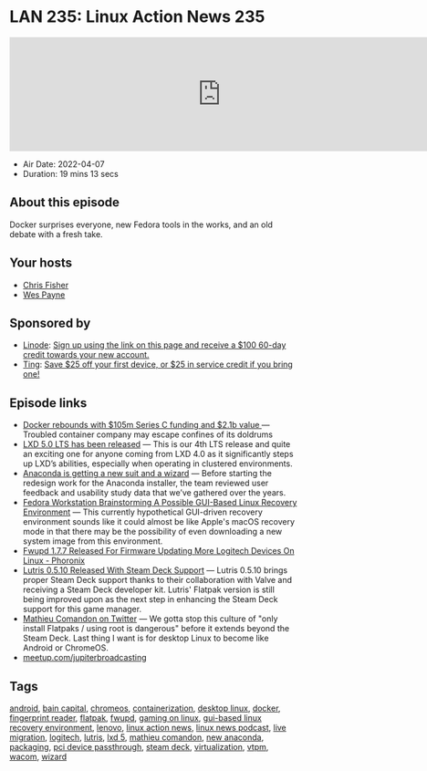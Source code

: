 # LAN 235: Linux Action News 235

<iframe src="https://player.fireside.fm/v2/DAcK9LdX+tC2EelBL?theme=dark" width="740" height="200" frameborder="0" scrolling="no"></iframe>

* Air Date: 2022-04-07
* Duration: 19 mins 13 secs

## About this episode

Docker surprises everyone, new Fedora tools in the works, and an old debate with a fresh take.

## Your hosts
* [Chris Fisher](https://linuxactionnews.com/hosts/chris)
* [Wes Payne](https://linuxactionnews.com/hosts/wes)

## Sponsored by

  * [Linode](http://linode.com/lan): [Sign up using the link on this page and receive a $100 60-day credit towards your new account. ](http://linode.com/lan)
  * [Ting](https://linux.ting.com): [Save $25 off your first device, or $25 in service credit if you bring one!](https://linux.ting.com)



## Episode links

  * [Docker rebounds with $105m Series C funding and $2.1b value ](https://www.theregister.com/2022/03/31/docker_funding_unicorn/ "Docker rebounds with $105m Series C funding and $2.1b value ") — Troubled container company may escape confines of its doldrums
  * [LXD 5.0 LTS has been released](https://discuss.linuxcontainers.org/t/lxd-5-0-lts-has-been-released/13723 "LXD 5.0 LTS has been released") — This is our 4th LTS release and quite an exciting one for anyone coming from LXD 4.0 as it significantly steps up LXD’s abilities, especially when operating in clustered environments.
  * [Anaconda is getting a new suit and a wizard](https://communityblog.fedoraproject.org/anaconda-is-getting-a-new-suit-and-a-wizard/ "Anaconda is getting a new suit and a wizard") — Before starting the redesign work for the Anaconda installer, the team reviewed user feedback and usability study data that we’ve gathered over the years. 
  * [Fedora Workstation Brainstorming A Possible GUI-Based Linux Recovery Environment](https://www.phoronix.com/scan.php?page=news_item&px=Fedora-GUI-Based-Linux-Recovery "Fedora Workstation Brainstorming A Possible GUI-Based Linux Recovery Environment") — This currently hypothetical GUI-driven recovery environment sounds like it could almost be like Apple's macOS recovery mode in that there may be the possibility of even downloading a new system image from this environment.
  * [Fwupd 1.7.7 Released For Firmware Updating More Logitech Devices On Linux - Phoronix](https://www.phoronix.com/scan.php?page=news_item&px=Fwupd-1.7.7 "Fwupd 1.7.7 Released For Firmware Updating More Logitech Devices On Linux - Phoronix")
  * [Lutris 0.5.10 Released With Steam Deck Support](https://www.phoronix.com/scan.php?page=news_item&px=Lutris-0.5.10-Released "Lutris 0.5.10 Released With Steam Deck Support") — Lutris 0.5.10 brings proper Steam Deck support thanks to their collaboration with Valve and receiving a Steam Deck developer kit. Lutris' Flatpak version is still being improved upon as the next step in enhancing the Steam Deck support for this game manager. 
  * [Mathieu Comandon on Twitter](https://twitter.com/MComandon/status/1507827306072457218 "Mathieu Comandon on Twitter") — We gotta stop this culture of "only install Flatpaks / using root is dangerous" before it extends beyond the Steam Deck. Last thing I want is for desktop Linux to become like Android or ChromeOS.
  * [meetup.com/jupiterbroadcasting](http://meetup.com/jupiterbroadcasting "meetup.com/jupiterbroadcasting")



## Tags

[android](https://linuxactionnews.com/tags/android), [bain capital](https://linuxactionnews.com/tags/bain%20capital), [chromeos](https://linuxactionnews.com/tags/chromeos), [containerization](https://linuxactionnews.com/tags/containerization), [desktop linux](https://linuxactionnews.com/tags/desktop%20linux), [docker](https://linuxactionnews.com/tags/docker), [fingerprint reader](https://linuxactionnews.com/tags/fingerprint%20reader), [flatpak](https://linuxactionnews.com/tags/flatpak), [fwupd](https://linuxactionnews.com/tags/fwupd), [gaming on linux](https://linuxactionnews.com/tags/gaming%20on%20linux), [gui-based linux recovery environment](https://linuxactionnews.com/tags/gui-based%20linux%20recovery%20environment), [lenovo](https://linuxactionnews.com/tags/lenovo), [linux action news](https://linuxactionnews.com/tags/linux%20action%20news), [linux news podcast](https://linuxactionnews.com/tags/linux%20news%20podcast), [live migration](https://linuxactionnews.com/tags/live%20migration), [logitech](https://linuxactionnews.com/tags/logitech), [lutris](https://linuxactionnews.com/tags/lutris), [lxd 5](https://linuxactionnews.com/tags/lxd%205), [mathieu comandon](https://linuxactionnews.com/tags/mathieu%20comandon), [new anaconda](https://linuxactionnews.com/tags/new%20anaconda), [packaging](https://linuxactionnews.com/tags/packaging), [pci device passthrough](https://linuxactionnews.com/tags/pci%20device%20passthrough), [steam deck](https://linuxactionnews.com/tags/steam%20deck), [virtualization](https://linuxactionnews.com/tags/virtualization), [vtpm](https://linuxactionnews.com/tags/vtpm), [wacom](https://linuxactionnews.com/tags/wacom), [wizard](https://linuxactionnews.com/tags/wizard)